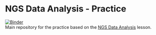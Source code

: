 # NGS Data Analysis - Practice  

[![Binder](https://mybinder.org/badge_logo.svg)](https://mybinder.org/v2/gh/robertopreste/ngs_data_practice/master)  
Main repository for the practice based on the [NGS Data Analysis](https://bit.ly/ngs-data) lesson.  
